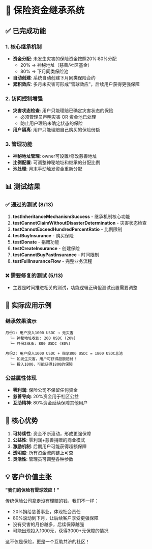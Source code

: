 # 🔄 保险资金继承系统

## ✅ 已完成功能

### 1. 核心继承机制
- **资金分配**: 未发生灾害的保险资金按照20%:80%分配
  - 20% → 神秘地址（慈善/社区基金）
  - 80% → 下月同类保险池
- **自动创建**: 系统自动创建下月同类保险合约
- **累积效应**: 多月未灾害可形成"雪球效应"，后续用户获得更强保障

### 2. 访问控制增强
- **灾害状态检查**: 用户只能理赔已确定灾害状态的保险
  - 必须管理员声明灾害 OR 资金池已处理
  - 防止用户理赔未确定状态的保险
- **用户隔离**: 用户只能理赔自己购买的保险份额

### 3. 管理功能
- **神秘地址管理**: owner可设置/修改慈善地址
- **比例配置**: 可调整神秘地址和继承的分配比例
- **池处理**: 月末手动触发资金重新分配

## 📊 测试结果

### ✅ 通过的测试 (8/13)
1. **testInheritanceMechanismSuccess** - 继承机制核心功能
2. **testCannotClaimWithoutDisasterDetermination** - 灾害状态检查
3. **testCannotExceedHundredPercentRatio** - 比例限制
4. **testBuyInsurance** - 购买保险
5. **testDonate** - 捐赠功能  
6. **testCreateInsurance** - 创建保险
7. **testCannotBuyPastInsurance** - 时间限制
8. **testFullInsuranceFlow** - 完整业务流程

### ❌ 需要修复的测试 (5/13)
- 主要是时间推进相关的测试，功能逻辑正确但测试设置需要调整

## 🎯 实际应用示例

### 继承效果演示
```
月份1: 用户投入1000 USDC → 无灾害
  └─ 神秘地址收到: 200 USDC (20%)
  └─ 月份2继承: 800 USDC (80%)

月份2: 用户投入1000 USDC + 继承800 USDC = 1800 USDC总池
  └─ 如发生灾害，用户可获得超额赔付！
  └─ 投入1000，可能获得1800的保障
```

### 公益属性体现
- **零利润**: 保险公司不保留任何资金
- **慈善导向**: 20%资金用于社区公益
- **互助精神**: 80%资金延续保障其他用户

## 🚀 核心优势

1. **可持续性**: 资金不断滚动，形成更强保障
2. **公益性**: 零利润+慈善捐赠的商业模式
3. **激励机制**: 后期用户可能获得超额保障
4. **透明度**: 所有资金流向链上可查
5. **灵活性**: 管理员可调整各种参数

## 💡 客户价值主张

**"我们的保险有雪球效应！"**

传统保险公司拿走没有理赔的钱，我们不一样：
- 20%捐给慈善事业，体现社会责任
- 80%滚动到下月，让后续客户享受更强保障
- 没有灾害的月份越多，后续保障越强
- 可能出现投入1000元，获得3000+元保障的情况

这不仅是保险，更是一个互助共济的社区！ 
